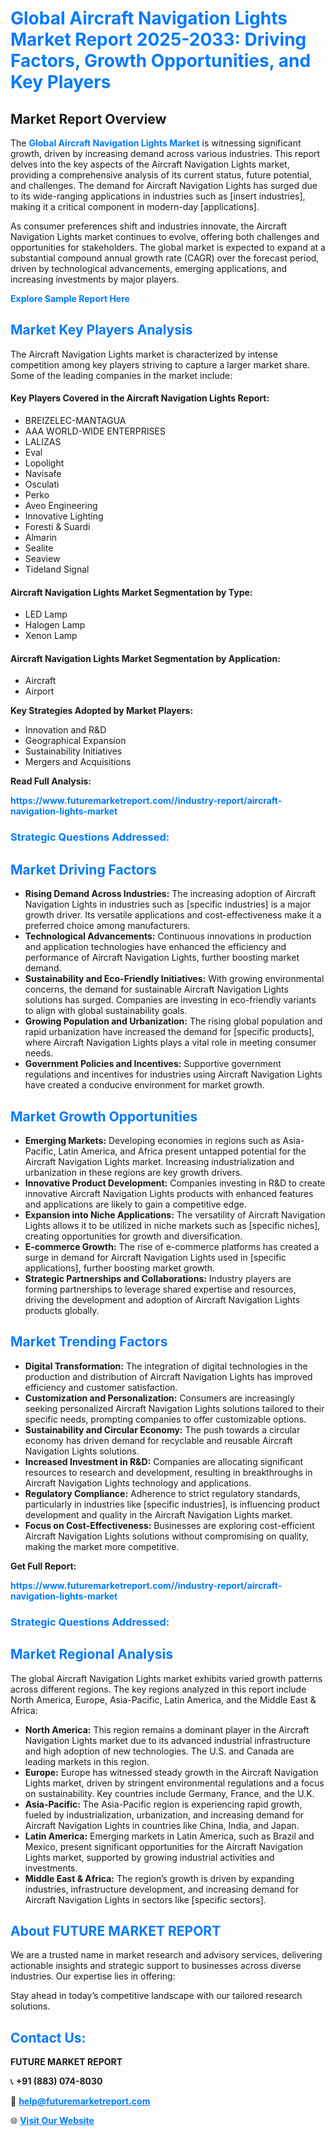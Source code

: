 <h1 style="color: #007BFF;">Global Aircraft Navigation Lights Market Report 2025-2033: Driving Factors, Growth Opportunities, and Key Players</h1>

<section id="overview">
<h2>Market Report Overview</h2>
<p>The <a href="https://www.futuremarketreport.com//industry-report/aircraft-navigation-lights-market" style="color: #007BFF; text-decoration: none;"><strong>Global Aircraft Navigation Lights Market</strong></a> is witnessing significant growth, driven by increasing demand across various industries. This report delves into the key aspects of the Aircraft Navigation Lights market, providing a comprehensive analysis of its current status, future potential, and challenges. The demand for Aircraft Navigation Lights has surged due to its wide-ranging applications in industries such as [insert industries], making it a critical component in modern-day [applications].</p>
<p>As consumer preferences shift and industries innovate, the Aircraft Navigation Lights market continues to evolve, offering both challenges and opportunities for stakeholders. The global market is expected to expand at a substantial compound annual growth rate (CAGR) over the forecast period, driven by technological advancements, emerging applications, and increasing investments by major players.</p>
</section>

<section id="overview">
<p><a href="https://www.futuremarketreport.com//request-sample/reportId=83159" style="color: #007BFF; text-decoration: none;"><strong>Explore Sample Report Here</strong></a></p>
</section>

<section id="key-players">
<h2 style="color: #007BFF;">Market Key Players Analysis</h2>
<p>The Aircraft Navigation Lights market is characterized by intense competition among key players striving to capture a larger market share. Some of the leading companies in the market include:</p>
<h4>Key Players Covered in the Aircraft Navigation Lights Report:</h4>
<ul><li>BREIZELEC-MANTAGUA</li><li>AAA WORLD-WIDE ENTERPRISES</li><li>LALIZAS</li><li>Eval</li><li>Lopolight</li><li>Navisafe</li><li>Osculati</li><li>Perko</li><li>Aveo Engineering</li><li>Innovative Lighting</li><li>Foresti &amp; Suardi</li><li>Almarin</li><li>Sealite</li><li>Seaview</li><li>Tideland Signal</li></ul>
<h4>Aircraft Navigation Lights Market Segmentation by Type:</h4>
<ul><li>LED Lamp</li><li>Halogen Lamp</li><li>Xenon Lamp</li></ul>

<h4>Aircraft Navigation Lights Market Segmentation by Application:</h4>
<ul><li>Aircraft</li><li>Airport</li></ul>
<p><strong>Key Strategies Adopted by Market Players:</strong></p>
<ul>
<li>Innovation and R&D</li>
<li>Geographical Expansion</li>
<li>Sustainability Initiatives</li>
<li>Mergers and Acquisitions</li>
</ul>
</section>

<section>
<p><strong>Read Full Analysis: </strong></p><a href="https://www.futuremarketreport.com//industry-report/aircraft-navigation-lights-market" style="color: #007BFF; text-decoration: none;"><strong>https://www.futuremarketreport.com//industry-report/aircraft-navigation-lights-market</strong></a>
<h3 style="color: #007BFF;">Strategic Questions Addressed:</h3>
</section>

<section id="driving-factors">
<h2 style="color: #007BFF;">Market Driving Factors</h2>
<ul>
<li><strong>Rising Demand Across Industries:</strong> The increasing adoption of Aircraft Navigation Lights in industries such as [specific industries] is a major growth driver. Its versatile applications and cost-effectiveness make it a preferred choice among manufacturers.</li>
<li><strong>Technological Advancements:</strong> Continuous innovations in production and application technologies have enhanced the efficiency and performance of Aircraft Navigation Lights, further boosting market demand.</li>
<li><strong>Sustainability and Eco-Friendly Initiatives:</strong> With growing environmental concerns, the demand for sustainable Aircraft Navigation Lights solutions has surged. Companies are investing in eco-friendly variants to align with global sustainability goals.</li>
<li><strong>Growing Population and Urbanization:</strong> The rising global population and rapid urbanization have increased the demand for [specific products], where Aircraft Navigation Lights plays a vital role in meeting consumer needs.</li>
<li><strong>Government Policies and Incentives:</strong> Supportive government regulations and incentives for industries using Aircraft Navigation Lights have created a conducive environment for market growth.</li>
</ul>
</section>

<section id="growth-opportunities">
<h2 style="color: #007BFF;">Market Growth Opportunities</h2>
<ul>
<li><strong>Emerging Markets:</strong> Developing economies in regions such as Asia-Pacific, Latin America, and Africa present untapped potential for the Aircraft Navigation Lights market. Increasing industrialization and urbanization in these regions are key growth drivers.</li>
<li><strong>Innovative Product Development:</strong> Companies investing in R&D to create innovative Aircraft Navigation Lights products with enhanced features and applications are likely to gain a competitive edge.</li>
<li><strong>Expansion into Niche Applications:</strong> The versatility of Aircraft Navigation Lights allows it to be utilized in niche markets such as [specific niches], creating opportunities for growth and diversification.</li>
<li><strong>E-commerce Growth:</strong> The rise of e-commerce platforms has created a surge in demand for Aircraft Navigation Lights used in [specific applications], further boosting market growth.</li>
<li><strong>Strategic Partnerships and Collaborations:</strong> Industry players are forming partnerships to leverage shared expertise and resources, driving the development and adoption of Aircraft Navigation Lights products globally.</li>
</ul>
</section>

<section id="trending-factors">
<h2 style="color: #007BFF;">Market Trending Factors</h2>
<ul>
<li><strong>Digital Transformation:</strong> The integration of digital technologies in the production and distribution of Aircraft Navigation Lights has improved efficiency and customer satisfaction.</li>
<li><strong>Customization and Personalization:</strong> Consumers are increasingly seeking personalized Aircraft Navigation Lights solutions tailored to their specific needs, prompting companies to offer customizable options.</li>
<li><strong>Sustainability and Circular Economy:</strong> The push towards a circular economy has driven demand for recyclable and reusable Aircraft Navigation Lights solutions.</li>
<li><strong>Increased Investment in R&D:</strong> Companies are allocating significant resources to research and development, resulting in breakthroughs in Aircraft Navigation Lights technology and applications.</li>
<li><strong>Regulatory Compliance:</strong> Adherence to strict regulatory standards, particularly in industries like [specific industries], is influencing product development and quality in the Aircraft Navigation Lights market.</li>
<li><strong>Focus on Cost-Effectiveness:</strong> Businesses are exploring cost-efficient Aircraft Navigation Lights solutions without compromising on quality, making the market more competitive.</li>
</ul>
</section>

<section>
<p><strong>Get Full Report: </strong></p><a href="https://www.futuremarketreport.com//industry-report/aircraft-navigation-lights-market" style="color: #007BFF; text-decoration: none;"><strong>https://www.futuremarketreport.com//industry-report/aircraft-navigation-lights-market</strong></a>
<h3 style="color: #007BFF;">Strategic Questions Addressed:</h3>
</section>


<section id="regional-analysis">
<h2 style="color: #007BFF;">Market Regional Analysis</h2>
<p>The global Aircraft Navigation Lights market exhibits varied growth patterns across different regions. The key regions analyzed in this report include North America, Europe, Asia-Pacific, Latin America, and the Middle East & Africa:</p>
<ul>
<li><strong>North America:</strong> This region remains a dominant player in the Aircraft Navigation Lights market due to its advanced industrial infrastructure and high adoption of new technologies. The U.S. and Canada are leading markets in this region.</li>
<li><strong>Europe:</strong> Europe has witnessed steady growth in the Aircraft Navigation Lights market, driven by stringent environmental regulations and a focus on sustainability. Key countries include Germany, France, and the U.K.</li>
<li><strong>Asia-Pacific:</strong> The Asia-Pacific region is experiencing rapid growth, fueled by industrialization, urbanization, and increasing demand for Aircraft Navigation Lights in countries like China, India, and Japan.</li>
<li><strong>Latin America:</strong> Emerging markets in Latin America, such as Brazil and Mexico, present significant opportunities for the Aircraft Navigation Lights market, supported by growing industrial activities and investments.</li>
<li><strong>Middle East & Africa:</strong> The region’s growth is driven by expanding industries, infrastructure development, and increasing demand for Aircraft Navigation Lights in sectors like [specific sectors].</li>
</ul>
</section>

<footer>
<h2 style="color: #007BFF;">About FUTURE MARKET REPORT</h2>
<p>We are a trusted name in market research and advisory services, delivering actionable insights and strategic support to businesses across diverse industries. Our expertise lies in offering:</p>

<p>Stay ahead in today’s competitive landscape with our tailored research solutions.</p>

<h2 style="color: #007BFF;">Contact Us:</h2>
<p><strong>FUTURE MARKET REPORT</strong></p>
<p>📞 <strong>+91 (883) 074-8030</strong></p>
<p>📧 <strong><a href="mailto:help@futuremarketreport.com" style="color: #007BFF;">help@futuremarketreport.com</a></strong></p>
<p>🌐 <strong><a href="https://www.futuremarketreport.com/" style="color: #007BFF;">Visit Our Website</a></strong></p>
</footer>